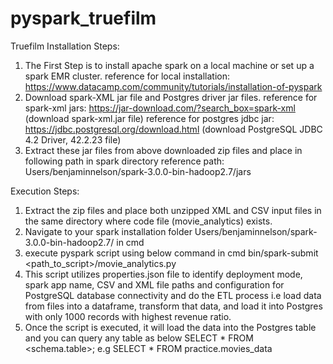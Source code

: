 # pyspark_truefilm
Truefilm
Installation Steps:
1) The First Step is to install apache spark on a local machine or set up a spark EMR cluster.
    reference for local installation: https://www.datacamp.com/community/tutorials/installation-of-pyspark
2) Download spark-XML jar file and Postgres driver jar files.
    reference for spark-xml jars: https://jar-download.com/?search_box=spark-xml (download spark-xml.jar file)
    reference for postgres jdbc jar: https://jdbc.postgresql.org/download.html (download PostgreSQL JDBC 4.2 Driver, 42.2.23 file)
3) Extract these jar files from above downloaded zip files and place in following path in spark directory
    reference path: Users/benjaminnelson/spark-3.0.0-bin-hadoop2.7/jars

Execution Steps:
1) Extract the zip files and place both unzipped XML and CSV input files in the same directory
   where code file (movie_analytics) exists.
2) Navigate to your spark installation folder Users/benjaminnelson/spark-3.0.0-bin-hadoop2.7/ in cmd
3) execute pyspark script using below command in cmd
    bin/spark-submit <path_to_script>/movie_analytics.py
3) This script utilizes properties.json file to identify deployment mode, spark app name, CSV and XML file paths and configuration for PostgreSQL database connectivity and do the ETL process i.e load data from files into a dataframe, transform that data, and load it into Postgres with only 1000 records with highest revenue ratio.
4) Once the script is executed, it will load the data into the Postgres table and you can query any table as below
    SELECT * FROM <schema.table>;
    e.g SELECT * FROM practice.movies_data 
